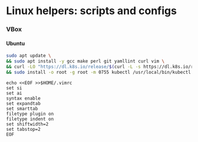 # Linux helpers: scripts and configs

### VBox
#### Ubuntu 
```bash
sudo apt update \
&& sudo apt install -y gcc make perl git yamllint curl vim \
&& curl -LO "https://dl.k8s.io/release/$(curl -L -s https://dl.k8s.io/release/stable.txt)/bin/linux/amd64/kubectl" \
&& sudo install -o root -g root -m 0755 kubectl /usr/local/bin/kubectl
```
```
echo <<EOF >>$HOME/.vimrc
set si
set ai
syntax enable
set expandtab
set smarttab
filetype plugin on
filetype indent on
set shiftwidth=2
set tabstop=2
EOF
```

